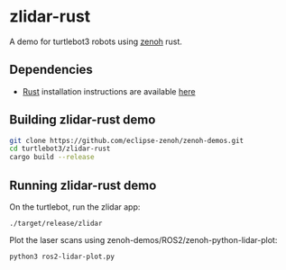 # zlidar-rust
A demo for turtlebot3 robots using [zenoh](http://zenoh.io) rust.

## Dependencies
- [Rust](http://rust-lang.org) installation instructions are available [here](https://www.rust-lang.org/tools/install)

## Building zlidar-rust demo
```bash
git clone https://github.com/eclipse-zenoh/zenoh-demos.git
cd turtlebot3/zlidar-rust
cargo build --release
```
## Running zlidar-rust demo

On the turtlebot, run the zlidar app:
```
./target/release/zlidar
```

Plot the laser scans using zenoh-demos/ROS2/zenoh-python-lidar-plot:
```
python3 ros2-lidar-plot.py
```




